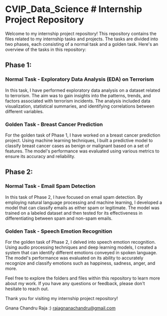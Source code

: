 # CVIP_Data_Science # Internship Project Repository

Welcome to my internship project repository! This repository contains the files related to my internship tasks and projects. The tasks are divided into two phases, each consisting of a normal task and a golden task. Here's an overview of the tasks in this repository:

## Phase 1:
### Normal Task - Exploratory Data Analysis (EDA) on Terrorism
In this task, I have performed exploratory data analysis on a dataset related to terrorism. The aim was to gain insights into the patterns, trends, and factors associated with terrorism incidents. The analysis included data visualization, statistical summaries, and identifying correlations between different variables.

### Golden Task - Breast Cancer Prediction
For the golden task of Phase 1, I have worked on a breast cancer prediction project. Using machine learning techniques, I built a predictive model to classify breast cancer cases as benign or malignant based on a set of features. The model's performance was evaluated using various metrics to ensure its accuracy and reliability.

## Phase 2:
### Normal Task - Email Spam Detection
In this task of Phase 2, I have focused on email spam detection. By employing natural language processing and machine learning, I developed a model that can classify emails as either spam or legitimate. The model was trained on a labeled dataset and then tested for its effectiveness in differentiating between spam and non-spam emails.

### Golden Task - Speech Emotion Recognition
For the golden task of Phase 2, I delved into speech emotion recognition. Using audio processing techniques and deep learning models, I created a system that can identify different emotions conveyed in spoken language. The model's performance was evaluated on its ability to accurately recognize and classify emotions such as happiness, sadness, anger, and more.

Feel free to explore the folders and files within this repository to learn more about my work. If you have any questions or feedback, please don't hesitate to reach out.

Thank you for visiting my internship project repository!

Gnana Chandru Raja :)
rajagnanachandru@gmail.com


